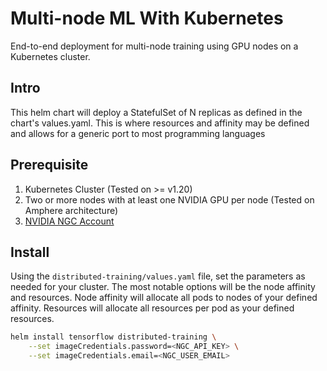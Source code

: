 # Multi-node ML With Kubernetes
End-to-end deployment for multi-node training using GPU nodes on a Kubernetes cluster.


## Intro
This helm chart will deploy a StatefulSet of N replicas as defined in the chart's values.yaml. This is where resources and affinity may be defined and allows for a generic port to most programming languages

## Prerequisite
1. Kubernetes Cluster (Tested on >= v1.20)
2. Two or more nodes with at least one NVIDIA GPU per node (Tested on Amphere architecture)
3. [NVIDIA NGC Account](https://catalog.ngc.nvidia.com/)


## Install
Using the `distributed-training/values.yaml` file, set the parameters as needed for your cluster. The most notable options will be the node affinity and resources. Node affinity will allocate all pods to nodes of your defined affinity. Resources will allocate all resources per pod as your defined resources.
```bash
helm install tensorflow distributed-training \
    --set imageCredentials.password=<NGC_API_KEY> \
    --set imageCredentials.email=<NGC_USER_EMAIL>
```